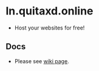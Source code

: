 # ln.quitaxd.online

- Host your websites for free!

## Docs

- Please see [wiki page](https://github.com/thatqui/lnqui/wiki).